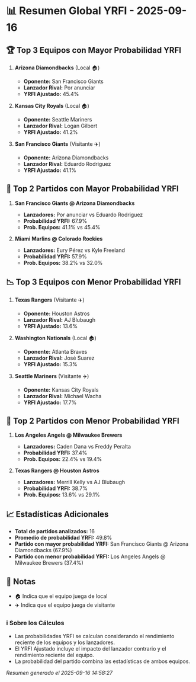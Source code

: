# 📊 Resumen Global YRFI - 2025-09-16

## 🏆 Top 3 Equipos con Mayor Probabilidad YRFI

1. **Arizona Diamondbacks** (Local 🏠)
   - **Oponente:** San Francisco Giants
   - **Lanzador Rival:** Por anunciar
   - **YRFI Ajustado:** 45.4%

2. **Kansas City Royals** (Local 🏠)
   - **Oponente:** Seattle Mariners
   - **Lanzador Rival:** Logan Gilbert
   - **YRFI Ajustado:** 41.2%

3. **San Francisco Giants** (Visitante ✈️)
   - **Oponente:** Arizona Diamondbacks
   - **Lanzador Rival:** Eduardo Rodriguez
   - **YRFI Ajustado:** 41.1%

## 🎯 Top 2 Partidos con Mayor Probabilidad YRFI

1. **San Francisco Giants @ Arizona Diamondbacks**
   - **Lanzadores:** Por anunciar vs Eduardo Rodriguez
   - **Probabilidad YRFI:** 67.9%
   - **Prob. Equipos:** 41.1% vs 45.4%

2. **Miami Marlins @ Colorado Rockies**
   - **Lanzadores:** Eury Pérez vs Kyle Freeland
   - **Probabilidad YRFI:** 57.9%
   - **Prob. Equipos:** 38.2% vs 32.0%

## 📉 Top 3 Equipos con Menor Probabilidad YRFI

1. **Texas Rangers** (Visitante ✈️)
   - **Oponente:** Houston Astros
   - **Lanzador Rival:** AJ Blubaugh
   - **YRFI Ajustado:** 13.6%

2. **Washington Nationals** (Local 🏠)
   - **Oponente:** Atlanta Braves
   - **Lanzador Rival:** José Suarez
   - **YRFI Ajustado:** 15.3%

3. **Seattle Mariners** (Visitante ✈️)
   - **Oponente:** Kansas City Royals
   - **Lanzador Rival:** Michael Wacha
   - **YRFI Ajustado:** 17.7%

## 🛑 Top 2 Partidos con Menor Probabilidad YRFI

1. **Los Angeles Angels @ Milwaukee Brewers**
   - **Lanzadores:** Caden Dana vs Freddy Peralta
   - **Probabilidad YRFI:** 37.4%
   - **Prob. Equipos:** 22.4% vs 19.4%

2. **Texas Rangers @ Houston Astros**
   - **Lanzadores:** Merrill Kelly vs AJ Blubaugh
   - **Probabilidad YRFI:** 38.7%
   - **Prob. Equipos:** 13.6% vs 29.1%

## 📈 Estadísticas Adicionales

- **Total de partidos analizados:** 16
- **Promedio de probabilidad YRFI:** 49.8%
- **Partido con mayor probabilidad YRFI:** San Francisco Giants @ Arizona Diamondbacks (67.9%)
- **Partido con menor probabilidad YRFI:** Los Angeles Angels @ Milwaukee Brewers (37.4%)

## 📝 Notas

- 🏠 Indica que el equipo juega de local
- ✈️ Indica que el equipo juega de visitante

### ℹ️ Sobre los Cálculos
- Las probabilidades YRFI se calculan considerando el rendimiento reciente de los equipos y los lanzadores.
- El YRFI Ajustado incluye el impacto del lanzador contrario y el rendimiento reciente del equipo.
- La probabilidad del partido combina las estadísticas de ambos equipos.

*Resumen generado el 2025-09-16 14:58:27*